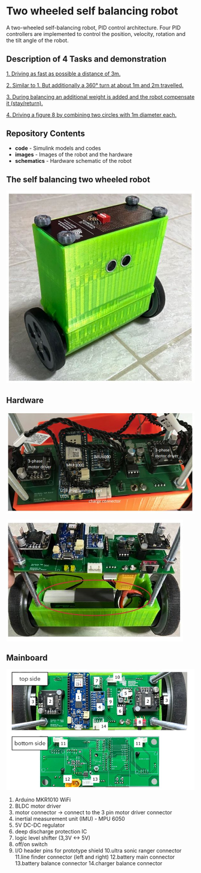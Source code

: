 # Two wheeled self balancing robot

A two-wheeled self-balancing robot, PID control architecture. Four PID controllers are implemented to control the position, velocity, rotation and the tilt angle of the robot. 

## Description of 4 Tasks and demonstration
[1. Driving as fast as possible a distance of 3m.](https://youtu.be/GVCfIpjXQpA)

[2. Similar to 1. But additionally a 360° turn at about 1m and 2m travelled.](https://youtu.be/I-p1T8EGFV4)

[3. During balancing an additional weight is added and the robot compensate it (stay/return).](https://youtu.be/bfeMjUOOEl0)

[4. Driving a figure 8 by combining two circles with 1m diameter each.](https://youtu.be/K3pilkZ1mBU)

## Repository Contents
- **code** - Simulink models and codes
- **images** - Images of the robot and the hardware
- **schematics** - Hardware schematic of the robot

## The self balancing two wheeled robot
![](https://github.com/4rchB1sh0p/Two-Wheeled-Robot/blob/main/images/robot_1.JPG)

## Hardware
![](https://github.com/4rchB1sh0p/Two-Wheeled-Robot/blob/main/images/hardware.JPG)

![](https://github.com/4rchB1sh0p/Two-Wheeled-Robot/blob/main/images/hardware_2.JPG)


## Mainboard
![](https://github.com/4rchB1sh0p/Two-Wheeled-Robot/blob/main/images/mainBoard.JPG)


1. Arduino MKR1010 WiFi
2. BLDC motor driver
3. motor connector -> connect to the 3 pin motor driver connector
4. inertial measurement unit (IMU) - MPU 6050
5. 5V DC-DC regulator
6. deep discharge protection IC
7. logic level shifter (3,3V <-> 5V)
8. off/on switch
9. I/O header pins for prototype shield
10.ultra sonic ranger connector
11.line finder connector (left and right)
12.battery main connector
13.battery balance connector
14.charger balance connector
